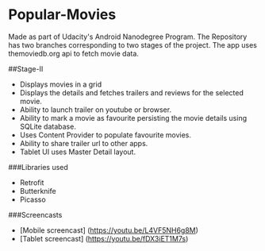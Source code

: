 # Popular-Movies

Made as part of Udacity's Android Nanodegree Program. The Repository has two branches corresponding to two stages of the project. The app uses themoviedb.org api to fetch movie data.

##Stage-II
- Displays movies in a grid
- Displays the details and fetches trailers and reviews for the selected movie.
- Ability to launch trailer on youtube or browser.
- Ability to mark a movie as favourite persisting the movie details using SQLite database.
- Uses Content Provider to populate favourite movies.
- Ability to share trailer url to other apps.
- Tablet UI uses Master Detail layout.

###Libraries used
- Retrofit
- Butterknife
- Picasso

###Screencasts
- [Mobile screencast] (https://youtu.be/L4VF5NH6g8M)
- [Tablet screencast] (https://youtu.be/fDX3iET1M7s)

